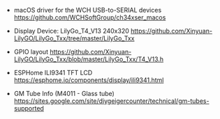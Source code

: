 - macOS driver for the WCH USB-to-SERIAL devices
  https://github.com/WCHSoftGroup/ch34xser_macos

- Display Device: LilyGo_T4_V13 240x320
  https://github.com/Xinyuan-LilyGO/LilyGo_Txx/tree/master/LilyGo_Txx

- GPIO layout
  https://github.com/Xinyuan-LilyGO/LilyGo_Txx/blob/master/LilyGo_Txx/T4_V13.h

- ESPHome ILI9341 TFT LCD
  https://esphome.io/components/display/ili9341.html

- GM Tube Info (M4011 - Glass tube)
  https://sites.google.com/site/diygeigercounter/technical/gm-tubes-supported
